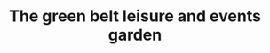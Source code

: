 ---
title: "The green belt leisure and events garden"
url: /jos/the-green-belt-leisure-and-events-garden/
shop: garden centre
---